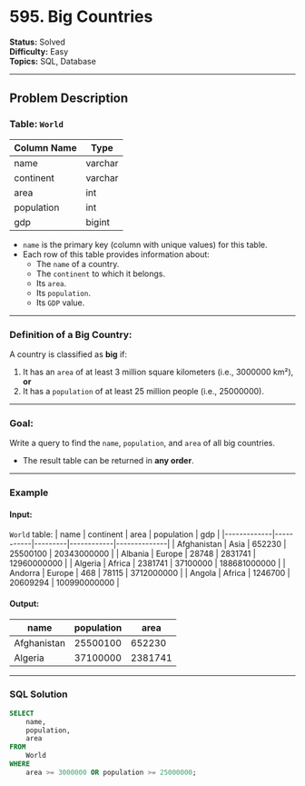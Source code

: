 # 595. Big Countries

**Status:** Solved  
**Difficulty:** Easy  
**Topics:** SQL, Database  

---

## Problem Description

### Table: `World`

| Column Name | Type    |
|-------------|---------|
| name        | varchar |
| continent   | varchar |
| area        | int     |
| population  | int     |
| gdp         | bigint  |

- `name` is the primary key (column with unique values) for this table.  
- Each row of this table provides information about:
  - The `name` of a country.
  - The `continent` to which it belongs.
  - Its `area`.
  - Its `population`.
  - Its `GDP` value.

---

### Definition of a Big Country:
A country is classified as **big** if:
1. It has an `area` of at least 3 million square kilometers (i.e., 3000000 km²), **or**  
2. It has a `population` of at least 25 million people (i.e., 25000000).  

---

### Goal:
Write a query to find the `name`, `population`, and `area` of all big countries.

- The result table can be returned in **any order**.

---

### Example

#### Input:  
`World` table:
| name        | continent | area    | population | gdp          |
|-------------|-----------|---------|------------|--------------|
| Afghanistan | Asia      | 652230  | 25500100   | 20343000000  |
| Albania     | Europe    | 28748   | 2831741    | 12960000000  |
| Algeria     | Africa    | 2381741 | 37100000   | 188681000000 |
| Andorra     | Europe    | 468     | 78115      | 3712000000   |
| Angola      | Africa    | 1246700 | 20609294   | 100990000000 |

#### Output:  
| name        | population | area    |
|-------------|------------|---------|
| Afghanistan | 25500100   | 652230  |
| Algeria     | 37100000   | 2381741 |

---

### SQL Solution

```sql
SELECT 
    name, 
    population, 
    area
FROM 
    World
WHERE 
    area >= 3000000 OR population >= 25000000;
